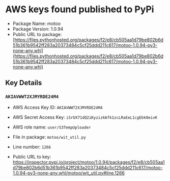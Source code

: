 # AWS keys found published to PyPi

* Package Name: motoo
* Package Version: 1.0.94
* Public URL to package: [https://files.pythonhosted.org/packages/f2/e8/cb505aa1d79be802b6d51b361b9542ff283a20373484c5cf25ddd211c617/motoo-1.0.94-py3-none-any.whl](https://files.pythonhosted.org/packages/f2/e8/cb505aa1d79be802b6d51b361b9542ff283a20373484c5cf25ddd211c617/motoo-1.0.94-py3-none-any.whl)

## Key Details

### `AKIAVWWT2XJMYRDE24M4`

* AWS Access Key ID: `AKIAVWWT2XJMYRDE24M4`
* AWS Secret Access Key: `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` 
* AWS role name: `user/S3TempUploader`
* File in package: `motoo/wit_util.py`
* Line number: `1266`

* Public URL to key: https://inspector.pypi.io/project/motoo/1.0.94/packages/f2/e8/cb505aa1d79be802b6d51b361b9542ff283a20373484c5cf25ddd211c617/motoo-1.0.94-py3-none-any.whl/motoo/wit_util.py#line.1266


